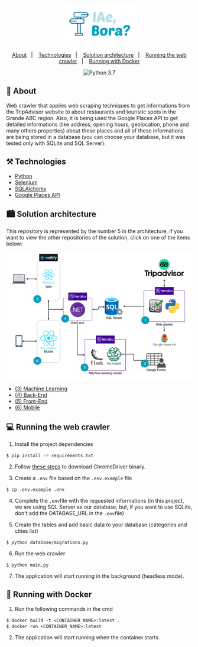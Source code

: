 <h1 align='center'>
  <img width=200 height=100 src="https://github.com/iae-bora/ml-api/blob/main/.github/logo.png" alt="IAe, Bora?" title="IAe, Bora?"/>
</h1>

<p align="center">
  <a href="#book-about">About</a>&nbsp;&nbsp;&nbsp;|&nbsp;&nbsp;&nbsp;
  <a href="#%EF%B8%8F-technologies">Technologies</a>&nbsp;&nbsp;&nbsp;|&nbsp;&nbsp;&nbsp;
  <a href="#cityscape-solution-architecture">Solution architecture</a>&nbsp;&nbsp;&nbsp;|&nbsp;&nbsp;&nbsp;
  <a href="#computer-running-the-web-crawler">Running the web crawler</a>&nbsp;&nbsp;&nbsp;|&nbsp;&nbsp;&nbsp;
  <a href="#whale-running-with-docker">Running with Docker</a>
</p>

<p align="center">
  <img src="https://img.shields.io/static/v1?label=Python&message=3.7&color=00A1BF&labelColor=000000" alt="Python 3.7" />
</p>

## :book: About

Web crawler that applies web scraping techniques to get informations from the TripAdvisor website to about restaurants and touristic spots in the Grande ABC region. 
Also, it is being used the Google Places API to get detailed informations (like address, opening hours, geolocation, phone and many others properties) about these places and all of these informations are being stored in a database (you can choose your database, but it was tested only with SQLite and SQL Server).

## ⚒️ Technologies

- [Python](https://www.python.org/)
- [Selenium](https://www.selenium.dev/)
- [SQLAlchemy](https://www.sqlalchemy.org/)
- [Google Places API](https://developers.google.com/maps/documentation/places/web-service/overview)

## :cityscape: Solution architecture
This repository is represented by the number 5 in the architecture, if you want to view the other repositories of the solution, click on one of the items below:

<p align="center">
  <img src=".github/architecture.png"/>
</p>

- [(3) Machine Learning](https://github.com/iae-bora/ml-api)
- [(4) Back-End](https://github.com/iae-bora/back-end)
- [(5) Front-End](https://github.com/iae-bora/front-end)
- [(6) Mobile](https://github.com/iae-bora/mobile)

## :computer: Running the web crawler

1. Install the project dependencies
```
$ pip install -r requirements.txt
```

2. Follow [these steps](https://chromedriver.chromium.org/getting-started) to download ChromeDriver binary.

3. Create a `.env` file based on the `.env.example` file
```
$ cp .env.example .env
```

4. Complete the `.env`file with the requested informations (in this project, we are using SQL Server as our database, but, if you want to use SQLite, don't add the DATABASE_URL in the `.env`file)

5. Create the tables and add basic data to your database (categories and cities list)
```
$ python database/migrations.py
```

6. Run the web crawler
```
$ python main.py
```

7. The application will start running in the background (headless mode).

## :whale: Running with Docker

1. Run the following commands in the cmd
```
$ docker build -t <CONTAINER_NAME>:latest .
$ docker run <CONTAINER_NAME>:latest
```

2. The application will start running when the container starts.
